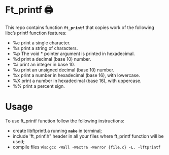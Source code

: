 # Ft_printf :printer:

This repo contains function **`ft_printf`** that copies work of the following libc’s printf function features:
* %c print a single character.
* %s print a string of characters.
* %p The void * pointer argument is printed in hexadecimal.
* %d print a decimal (base 10) number.
* %i print an integer in base 10.
* %u print an unsigned decimal (base 10) number.
* %x print a number in hexadecimal (base 16), with lowercase.
* %X print a number in hexadecimal (base 16), with uppercase.
* %% print a percent sign.

# Usage
To use ft_printf function follow the following instructions:
* create libftprintf.a running **`make`** in terminal;
* include 'ft_prinf.h" header in all your files where ft_printf function will be used;
* compile files via:
`gcc -Wall -Wextra -Werror {file.c} -L. -lftprintf`
